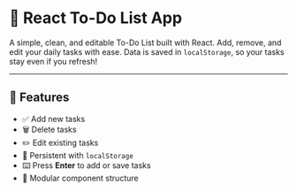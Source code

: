 # 📝 React To-Do List App

A simple, clean, and editable To-Do List built with React. Add, remove, and edit your daily tasks with ease. Data is saved in `localStorage`, so your tasks stay even if you refresh!

---

## 🚀 Features

- ✅ Add new tasks
- 🗑 Delete tasks
- ✏️ Edit existing tasks
- 💾 Persistent with `localStorage`
- ⌨️ Press **Enter** to add or save tasks
- 🧩 Modular component structure